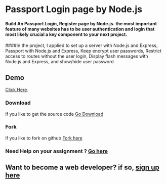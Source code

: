 # Passport Login page by Node.js
#### Build An Passport Login, Register page by Node.js. the most important feature of many websites has to be user authentication and login that most likely crucial a key component to your next project.

####In the project, I applied to set up a server with Node.js and Express,  Passport with Node.js and Express, Keep encrypt user passwords, Restrict access to routes without the user login, Display flash messages with Node.js and Express, and show/hide user password


## Demo
[Click Here](https://jaffery97.github.io/LinkedIn20).

### Download
If you like to get the source code [Go Download](https://github.com/jaffery97/LinkedIn20/archive/master.zip)


### Fork
If you like to fork on github [Fork here](https://github.com/login?return_to=%2Fjaffery97%2FLinkedIn20)


### Need Help on your assignment ? [Go here](https://edchat.info/ed)

## Want to become a web developer? if so, [sign up here](https://eclass.edchat.info)
